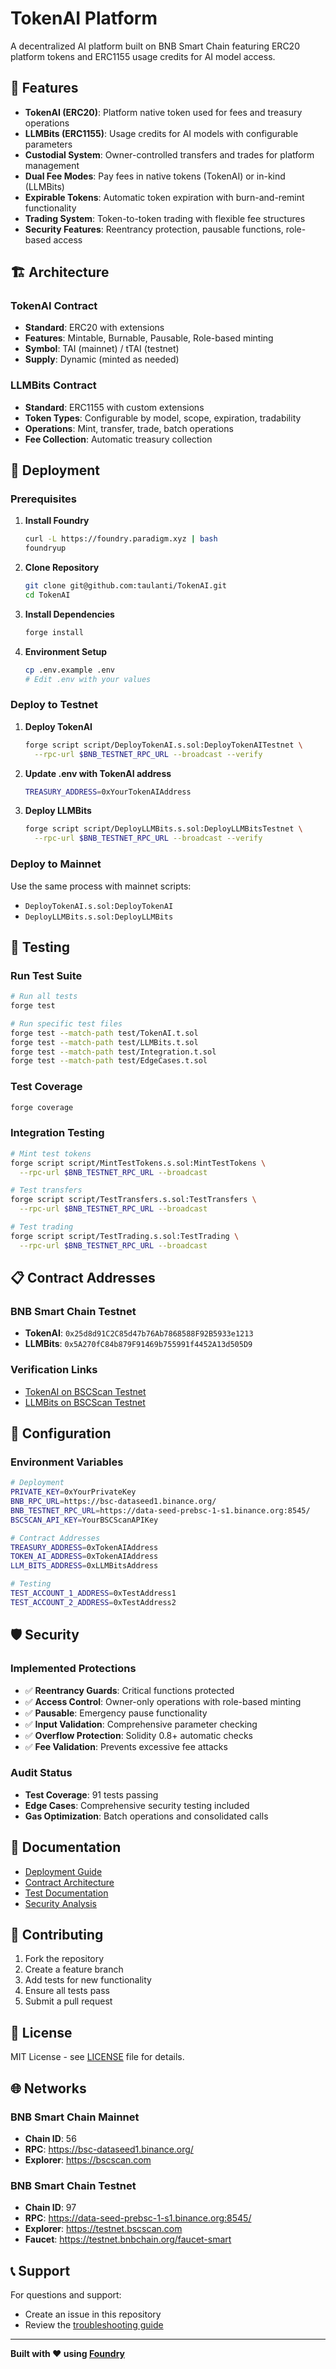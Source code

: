 # TokenAI Platform

A decentralized AI platform built on BNB Smart Chain featuring ERC20 platform tokens and ERC1155 usage credits for AI model access.

## 🌟 Features

- **TokenAI (ERC20)**: Platform native token used for fees and treasury operations
- **LLMBits (ERC1155)**: Usage credits for AI models with configurable parameters
- **Custodial System**: Owner-controlled transfers and trades for platform management
- **Dual Fee Modes**: Pay fees in native tokens (TokenAI) or in-kind (LLMBits)
- **Expirable Tokens**: Automatic token expiration with burn-and-remint functionality
- **Trading System**: Token-to-token trading with flexible fee structures
- **Security Features**: Reentrancy protection, pausable functions, role-based access

## 🏗️ Architecture

### TokenAI Contract
- **Standard**: ERC20 with extensions
- **Features**: Mintable, Burnable, Pausable, Role-based minting
- **Symbol**: TAI (mainnet) / tTAI (testnet)
- **Supply**: Dynamic (minted as needed)

### LLMBits Contract  
- **Standard**: ERC1155 with custom extensions
- **Token Types**: Configurable by model, scope, expiration, tradability
- **Operations**: Mint, transfer, trade, batch operations
- **Fee Collection**: Automatic treasury collection

## 🚀 Deployment

### Prerequisites

1. **Install Foundry**
   ```bash
   curl -L https://foundry.paradigm.xyz | bash
   foundryup
   ```

2. **Clone Repository**
   ```bash
   git clone git@github.com:taulanti/TokenAI.git
   cd TokenAI
   ```

3. **Install Dependencies**
   ```bash
   forge install
   ```

4. **Environment Setup**
   ```bash
   cp .env.example .env
   # Edit .env with your values
   ```

### Deploy to Testnet

1. **Deploy TokenAI**
   ```bash
   forge script script/DeployTokenAI.s.sol:DeployTokenAITestnet \
     --rpc-url $BNB_TESTNET_RPC_URL --broadcast --verify
   ```

2. **Update .env with TokenAI address**
   ```bash
   TREASURY_ADDRESS=0xYourTokenAIAddress
   ```

3. **Deploy LLMBits**
   ```bash
   forge script script/DeployLLMBits.s.sol:DeployLLMBitsTestnet \
     --rpc-url $BNB_TESTNET_RPC_URL --broadcast --verify
   ```

### Deploy to Mainnet

Use the same process with mainnet scripts:
- `DeployTokenAI.s.sol:DeployTokenAI`
- `DeployLLMBits.s.sol:DeployLLMBits`

## 🧪 Testing

### Run Test Suite

```bash
# Run all tests
forge test

# Run specific test files
forge test --match-path test/TokenAI.t.sol
forge test --match-path test/LLMBits.t.sol
forge test --match-path test/Integration.t.sol
forge test --match-path test/EdgeCases.t.sol
```

### Test Coverage

```bash
forge coverage
```

### Integration Testing

```bash
# Mint test tokens
forge script script/MintTestTokens.s.sol:MintTestTokens \
  --rpc-url $BNB_TESTNET_RPC_URL --broadcast

# Test transfers
forge script script/TestTransfers.s.sol:TestTransfers \
  --rpc-url $BNB_TESTNET_RPC_URL --broadcast

# Test trading
forge script script/TestTrading.s.sol:TestTrading \
  --rpc-url $BNB_TESTNET_RPC_URL --broadcast
```

## 📋 Contract Addresses

### BNB Smart Chain Testnet
- **TokenAI**: `0x25d8d91C2C85d47b76Ab7868588F92B5933e1213`
- **LLMBits**: `0x5A270fC84b879F91469b755991f4452A13d505D9`

### Verification Links
- [TokenAI on BSCScan Testnet](https://testnet.bscscan.com/address/0x25d8d91c2c85d47b76ab7868588f92b5933e1213)
- [LLMBits on BSCScan Testnet](https://testnet.bscscan.com/address/0x5a270fc84b879f91469b755991f4452a13d505d9)

## 🔧 Configuration

### Environment Variables

```bash
# Deployment
PRIVATE_KEY=0xYourPrivateKey
BNB_RPC_URL=https://bsc-dataseed1.binance.org/
BNB_TESTNET_RPC_URL=https://data-seed-prebsc-1-s1.binance.org:8545/
BSCSCAN_API_KEY=YourBSCScanAPIKey

# Contract Addresses
TREASURY_ADDRESS=0xTokenAIAddress
TOKEN_AI_ADDRESS=0xTokenAIAddress  
LLM_BITS_ADDRESS=0xLLMBitsAddress

# Testing
TEST_ACCOUNT_1_ADDRESS=0xTestAddress1
TEST_ACCOUNT_2_ADDRESS=0xTestAddress2
```

## 🛡️ Security

### Implemented Protections
- ✅ **Reentrancy Guards**: Critical functions protected
- ✅ **Access Control**: Owner-only operations with role-based minting
- ✅ **Pausable**: Emergency pause functionality
- ✅ **Input Validation**: Comprehensive parameter checking
- ✅ **Overflow Protection**: Solidity 0.8+ automatic checks
- ✅ **Fee Validation**: Prevents excessive fee attacks

### Audit Status
- **Test Coverage**: 91 tests passing
- **Edge Cases**: Comprehensive security testing included
- **Gas Optimization**: Batch operations and consolidated calls

## 📖 Documentation

- [Deployment Guide](script/README.md)
- [Contract Architecture](src/)
- [Test Documentation](test/)
- [Security Analysis](test/EdgeCases.t.sol)

## 🤝 Contributing

1. Fork the repository
2. Create a feature branch
3. Add tests for new functionality
4. Ensure all tests pass
5. Submit a pull request

## 📄 License

MIT License - see [LICENSE](LICENSE) file for details.

## 🌐 Networks

### BNB Smart Chain Mainnet
- **Chain ID**: 56
- **RPC**: https://bsc-dataseed1.binance.org/
- **Explorer**: https://bscscan.com

### BNB Smart Chain Testnet  
- **Chain ID**: 97
- **RPC**: https://data-seed-prebsc-1-s1.binance.org:8545/
- **Explorer**: https://testnet.bscscan.com
- **Faucet**: https://testnet.bnbchain.org/faucet-smart

## 📞 Support

For questions and support:
- Create an issue in this repository
- Review the [troubleshooting guide](script/README.md#troubleshooting)

---

**Built with ❤️ using [Foundry](https://getfoundry.sh/)**